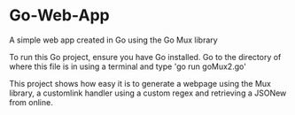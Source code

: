 # Go-Web-App
A simple web app created in Go using the Go Mux library

To run this Go project, ensure you have Go installed. Go to the directory of where this file is in using a terminal and type 'go run goMux2.go'

This project shows how easy it is to generate a webpage using the Mux library, a customlink handler using a custom regex and retrieving a JSONew from online.
